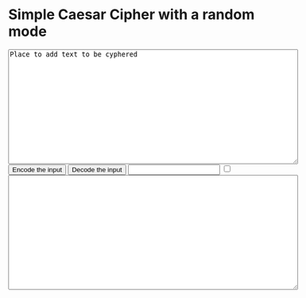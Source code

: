 <script>
    var alphabet = ['a','b','c','d','e','f','g','h','i','j','k','l','m','n','o','p','q','r','s','t','u','v','w','x','y','z'];

    function encode()
    {
        if (document.getElementById("random").checked == true) {
            encodeRandom();
        } else {
            caesar(0);
        }
    }

    function decode()
    {
        if (document.getElementById("random").checked == true) {
            decodeRandom();
        } else {
            caesar(1);
        }
    }

    function caesar(path)
    {
        var shift = 1;
        shift *= document.getElementById("shift").value;
        if (path == 1) {
            shift *= -1;
        }
        console.log(shift);
        var input = document.getElementById("input").value;
        var inputCharCode = 0;
        var outputCharCode = 0;
        var output = "";
        for (i = 0; i < input.length; i++) {
            inputCharCode = input.charCodeAt(i);
            if (inputCharCode > 64 && inputCharCode < 91) {
                outputCharCode = inputCharCode + shift;
                if (outputCharCode < 65) outputCharCode += 26;
                if (outputCharCode > 90) outputCharCode -= 26;
                console.log(outputCharCode);
            } else if (inputCharCode > 96 && inputCharCode < 123) {
                outputCharCode = inputCharCode + shift;
                if (outputCharCode < 97) outputCharCode += 26;
                if (outputCharCode > 122) outputCharCode -= 26;
                console.log(outputCharCode);
            } else {
                outputCharCode = inputCharCode;
            }
            output += String.fromCharCode(outputCharCode);
        }
        document.getElementById("output").innerHTML = output;
    }

    function encodeRandom()
    {
        var inTB = document.getElementById("input");
        var input = inTB.value;
        var area = input.split(/\r|\n/);
        var words;
        var output = "";
        for (k = 0; k < area.length; k++) {
            words = area[k].split(" ");
            for (i = 0; i < words.length; i++){
                if (words[i].length >= 2 && findLetter(words[i].charAt(0)) != -1) {
                    output += (words[i].charAt(0));
                    output += ("oi ");
                    output += (alphabet[((findLetter(words[i].charAt(0)) + 14)%26)]);
                    output += (words[i].substr(1));
                    output += (" ");
                } else if (words[i].length >= 3 && findLetter(words[i].charAt(1)) != -1) {
                    output += (words[i].charAt(0));
                    output += (words[i].charAt(1));
                    output += ("oi ");
                    output += (alphabet[((findLetter(words[i].charAt(1)) + 14)%26)]);
                    output += (words[i].substr(2));
                    output += (" ");
                } else {
                    output += words[i];
                    output += " ";
                }
            }
            output += "\n";
        }
        var outTB = document.getElementById("output");
        outTB.innerHTML = output;
    }

    function findLetter(letter) {
        letter = letter.toLowerCase();
        for (j = 0; j < alphabet.length; j++) {
            if (letter == alphabet[j]) {
                return j;
            }
        }
        return -1;
    }

    function decodeRandom()
    {
        document.getElementById("output").innerHTML = document.getElementById("input").value.replace(/(\w)(oi )(\w)/g, replacer);
    }
    function replacer(match, p1, p2, p3, offset, string) {
        p1l = p1.toLowerCase();
        if (((p1l.charCodeAt(0) - 97 + 14) % 26 + 97) == p3.charCodeAt(0)) {
            return p1;
        } else {
            return match;
        }
    }
</script>
<h1>Simple Caesar Cipher with a random mode</h1>
<textarea id = "input" cols = "70" rows = "15">
Place to add text to be cyphered
</textarea>
<br>
<input type = "button" value = "Encode the input" onclick = "encode();">
<input type = "button" value = "Decode the input" onclick = "decode();">
<input type = "number" id = "shift">
<input type = "checkbox" id = "random">
<br>
<textarea id = "output" cols = "70" rows = "15" readonly>

</textarea>
